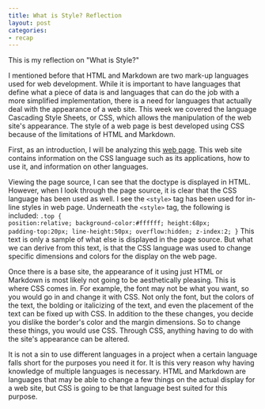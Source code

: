 ```yaml
---
title: What is Style? Reflection
layout: post
categories:
- recap
---
```

This is my reflection on "What is Style?"

I mentioned before that HTML and Markdown are two mark-up languages used for web development. While it is important to have languages that define what a piece of data is and languages that can do the job with a more simplified implementation, there is a need for languages that actually deal with the appearance of a web site. This week we covered the language Cascading Style Sheets, or CSS, which allows the manipulation of the web site's appearance. The style of a web page is best developed using CSS because of the limitations of HTML and Markdown. 
 
First, as an introduction, I will be analyzing this [web page](https://www.w3schools.com/Css/). This web site contains information on the CSS language such as its applications, how to use it, and information on other languages. 
 
Viewing the page source, I can see that the doctype is displayed in HTML. However, when I look through the page source, it is clear that the CSS language has been used as well. I see the  <code>&lt;style&gt;</code> tag has been used for in-line styles in web page. Underneath the <code>&lt;style&gt;</code> tag, the following is included: 
<code>.top {
position:relative;
background-color:#ffffff;
height:68px;
padding-top:20px;
line-height:50px;
overflow:hidden;
z-index:2;
}</code>
This text is only a sample of what else is displayed in the page source. But what we can derive from this text, is that the CSS language was used to change specific dimensions and colors for the display on the web page.
 
Once there is a base site, the appearance of it using just HTML or Markdown is most likely not going to be aesthetically pleasing. This is where CSS comes in. For example, the font may not be what you want, so you would go in and change it with CSS. Not only the font, but the colors of the text, the bolding or italicizing of the text, and even the placement of the text can be fixed up with CSS. In addition to the these changes, you decide you dislike the border's color and the margin dimensions. So to change these things, you would use CSS. Through CSS, anything having to do with the site's appearance can be altered.
 
It is not a sin to use different languages in a project when a certain language falls short for the purposes you need it for. It is this very reason why having knowledge of multiple languages is necessary. HTML and Markdown are languages that may be able to change a few things on the actual display for a web site, but CSS is going to be that language best suited for this purpose. 

